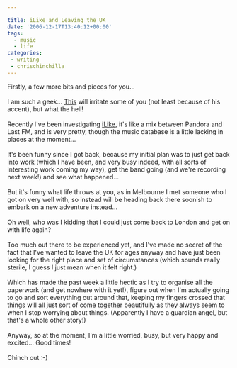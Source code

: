 ```yaml
---

title: iLike and Leaving the UK
date: '2006-12-17T13:40:12+00:00'
tags:
  - music 
  - life
categories:
 - writing
 - chrischinchilla
---
```


Firstly, a few more bits and pieces for you...<br><br>I am such a geek... <a href="https://video.on.nytimes.com/ifr_main.jsp?nsid=a718aabc2:10f8a83155f:-47f8&rf=bm&fr_story=d14603c1e23e6ce37920a8134a2e27b1405a4991&st=1166261802822∓=FLV&cpf=false&fvn=9&fr=121606_043642_718aabc2x10f8a83155fxw47f7&rdm=47464.51370765665" target="_blank">This</a> will irritate some of you (not least because of his accent), but what the hell!<br><br>Recently I've been investigating <a href="https://www.ilike.com" target="_blank">iLike</a>, it's like a mix between Pandora and Last FM, and is very pretty, though the music database is a little lacking in places at the moment...<br><br>It's been funny since I got back, because my initial plan was to just get back into work (which I have been, and very busy indeed, with all sorts of interesting work coming my way), get the band going (and we're recording next week!) and see what happened...<br><br>But it's funny what life throws at you, as in Melbourne I met someone who I got on very well with, so instead will be heading back there soonish to embark on a new adventure instead...<br><br>Oh well, who was I kidding that I could just come back to London and get on with life again?<br><br>Too much out there to be experienced yet, and I've made no secret of the fact that I've wanted to leave the UK for ages anyway and have just been looking for the right place and set of circumstances (which sounds really sterile, I guess I just mean when it felt right.)<br><br>Which has made the past week a little hectic as I try to organise all the paperwork (and get nowhere with it yet!), figure out when I'm actually going to go and sort everything out around that, keeping my fingers crossed that things will all just sort of come together beautifully as they always seem to when I stop worrying about things. (Apparently I have a guardian angel, but that's a whole other story!)<br><br>Anyway, so at the moment, I'm a little worried, busy, but very happy and excited... Good times!<br><br>Chinch out :-)
